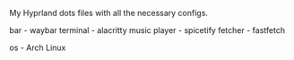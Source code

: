 My Hyprland dots files with all the necessary configs.

bar - waybar
terminal - alacritty
music player - spicetify
fetcher - fastfetch





os - Arch Linux
